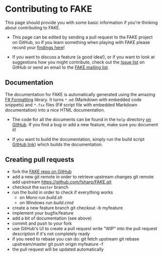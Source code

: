 # Contributing to FAKE

This page should provide you with some basic information if you're thinking about contributing to FAKE.

 * This page can be edited by sending a pull request to the FAKE project on GitHub, so if you learn something when playing with FAKE please record your [findings here](https://github.com/fsharp/FAKE/blob/master/help/contributing.md)!

 * If you want to discuss a feature (a good idea!), or if you want to look at suggestions how you might contribute, check out the [Issue list](https://github.com/fsharp/FAKE/issues) on GitHub or send an email to the [FAKE mailing list](http://groups.google.com/group/fsharpMake).
   

## Documentation

The documentation for FAKE is automatically generated using the amazing [F# Formatting](https://github.com/tpetricek/FSharp.Formatting) library.
It turns `*.md` (Markdown with embedded code snippets) and `*.fsx` files (F# script file with embedded Markdown documentation) into a nice HTML documentation.

 * The code for all the documents can be found in the `help` directory [on GitHub](https://github.com/fsharp/FAKE/tree/master/help). If you find a bug or add a new feature, make sure you document it!

 * If you want to build the documentation, simply run the build script [GitHub link](https://github.com/fsharp/FAKE/blob/master/build.fsx)) which builds the documentation.
 
## Creating pull requests

* fork the [FAKE repo on GitHub](https://github.com/fsharp/FAKE)
* add a new git remote in order to retrieve upstream changes
    git remote add upstream https://github.com/fsharp/FAKE.git   
* checkout the `master` branch
* run the build in order to check if everything works
  * on Mono run *build.sh*
  * on Windows run *build.cmd*
* create a new feature branch
    git checkout -b myfeature
* implement your bugfix/feature
* add a bit of documentation (see above)
* commit and push to your fork
* use GitHub's UI to create a pull request
    write "WIP" into the pull request description if it's not completely ready
* if you need to rebase you can do:
    git fetch upstream
    git rebase upstream/master
    git push origin myfeature -f
* the pull request will be updated automatically   
